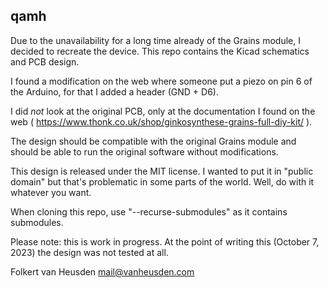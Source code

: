 qamh
----

Due to the unavailability for a long time already of the Grains module, I decided to recreate the device.
This repo contains the Kicad schematics and PCB design.

I found a modification on the web where someone put a piezo on pin 6 of the Arduino, for that I added a header (GND + D6).

I did *not* look at the original PCB, only at the documentation I found on the web ( https://www.thonk.co.uk/shop/ginkosynthese-grains-full-diy-kit/ ).

The design should be compatible with the original Grains module and should be able to run the original software without modifications.

This design is released under the MIT license. I wanted to put it in "public domain" but that's problematic in some parts of the world.
Well, do with it whatever you want.

When cloning this repo, use "--recurse-submodules" as it contains submodules.

Please note: this is work in progress. At the point of writing this (October 7, 2023) the design was not tested at all.


Folkert van Heusden <mail@vanheusden.com>
